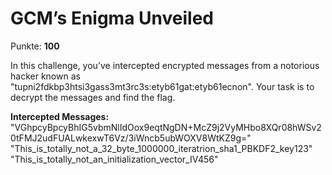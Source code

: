 # GCM’s Enigma Unveiled

Punkte: **100**

In this challenge, you’ve intercepted encrypted messages from a notorious hacker known as "tupni2fdkbp3htsi3gass3mt3rc3s:etyb61gat:etyb61ecnon". Your task is to decrypt the messages and find the flag.

**Intercepted Messages:**
"VGhpcyBpcyBhIG5vbmNlIdOox9eqtNgDN+McZ9j2VyMHbo8XQr08hWSv20tFMJ2udFUALwkexwT6Vz/3iWncb5ubWOXV8WtKZ9g="
"This_is_totally_not_a_32_byte_1000000_iteratrion_sha1_PBKDF2_key123"
"This_is_totally_not_an_initialization_vector_IV456"
